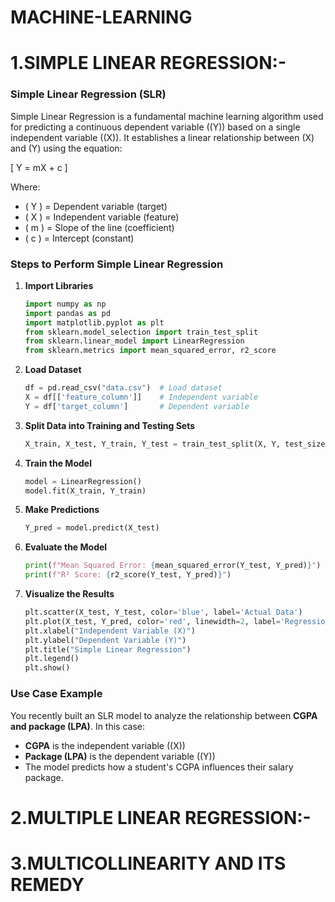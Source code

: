 # MACHINE-LEARNING
# **1.SIMPLE LINEAR REGRESSION:-**

### **Simple Linear Regression (SLR)**  

Simple Linear Regression is a fundamental machine learning algorithm used for predicting a continuous dependent variable (\(Y\)) based on a single independent variable (\(X\)). It establishes a linear relationship between \(X\) and \(Y\) using the equation:  

\[
Y = mX + c
\]

Where:  
- \( Y \) = Dependent variable (target)  
- \( X \) = Independent variable (feature)  
- \( m \) = Slope of the line (coefficient)  
- \( c \) = Intercept (constant)  

### **Steps to Perform Simple Linear Regression**  
1. **Import Libraries**  
   ```python
   import numpy as np
   import pandas as pd
   import matplotlib.pyplot as plt
   from sklearn.model_selection import train_test_split
   from sklearn.linear_model import LinearRegression
   from sklearn.metrics import mean_squared_error, r2_score
   ```

2. **Load Dataset**  
   ```python
   df = pd.read_csv("data.csv")  # Load dataset
   X = df[['feature_column']]    # Independent variable
   Y = df['target_column']       # Dependent variable
   ```

3. **Split Data into Training and Testing Sets**  
   ```python
   X_train, X_test, Y_train, Y_test = train_test_split(X, Y, test_size=0.2, random_state=42)
   ```

4. **Train the Model**  
   ```python
   model = LinearRegression()
   model.fit(X_train, Y_train)
   ```

5. **Make Predictions**  
   ```python
   Y_pred = model.predict(X_test)
   ```

6. **Evaluate the Model**  
   ```python
   print(f"Mean Squared Error: {mean_squared_error(Y_test, Y_pred)}")
   print(f"R² Score: {r2_score(Y_test, Y_pred)}")
   ```

7. **Visualize the Results**  
   ```python
   plt.scatter(X_test, Y_test, color='blue', label='Actual Data')
   plt.plot(X_test, Y_pred, color='red', linewidth=2, label='Regression Line')
   plt.xlabel("Independent Variable (X)")
   plt.ylabel("Dependent Variable (Y)")
   plt.title("Simple Linear Regression")
   plt.legend()
   plt.show()
   ```

### **Use Case Example**  
You recently built an SLR model to analyze the relationship between **CGPA and package (LPA)**. In this case:  
- **CGPA** is the independent variable (\(X\))  
- **Package (LPA)** is the dependent variable (\(Y\))  
- The model predicts how a student's CGPA influences their salary package.



# **2.MULTIPLE LINEAR REGRESSION:-**
# **3.MULTICOLLINEARITY AND ITS REMEDY**



